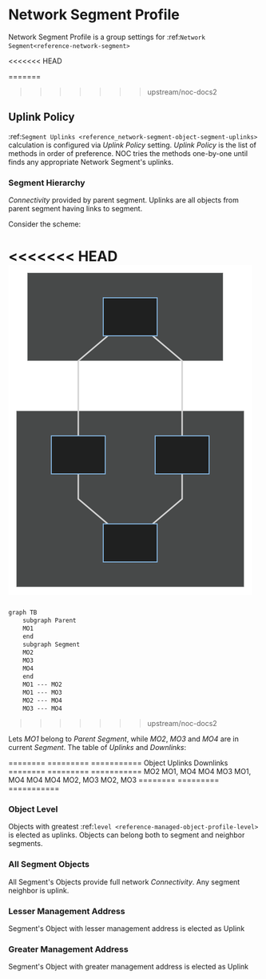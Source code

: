 # Network Segment Profile

Network Segment Profile is a group settings for :ref:`Network Segment<reference-network-segment>`


<<<<<<< HEAD

=======
>>>>>>> upstream/noc-docs2
## Uplink Policy
:ref:`Segment Uplinks <reference_network-segment-object-segment-uplinks>` calculation
is configured via *Uplink Policy* setting. *Uplink Policy* is the
list of methods in order of preference. NOC tries the methods one-by-one
until finds any appropriate Network Segment's uplinks.

### Segment Hierarchy
*Connectivity* provided by parent segment. Uplinks are all objects
from parent segment having links to segment.

Consider the scheme:

<<<<<<< HEAD
![Hier example](example-hier.svg)
=======
```mermaid
graph TB
    subgraph Parent
    MO1
    end
    subgraph Segment
    MO2
    MO3
    MO4
    end
    MO1 --- MO2
    MO1 --- MO3
    MO2 --- MO4
    MO3 --- MO4
```
>>>>>>> upstream/noc-docs2

Lets *MO1* belong to *Parent Segment*, while *MO2*, *MO3* and *MO4* are
in current *Segment*. The table of *Uplinks* and *Downlinks*:

======== ========= ===========
Object   Uplinks   Downlinks
======== ========= ===========
MO2      MO1, MO4  MO4
MO3      MO1, MO4  MO4
MO4      MO2, MO3  MO2, MO3
======== ========= ===========

### Object Level
Objects with greatest :ref:`level <reference-managed-object-profile-level>`
is elected as uplinks. Objects can belong both to segment and neighbor segments.

### All Segment Objects
All Segment's Objects provide full network *Connectivity*. Any segment
neighbor is uplink.

### Lesser Management Address
Segment's Object with lesser management address is elected as Uplink

### Greater Management Address
Segment's Object with greater management address is elected as Uplink
